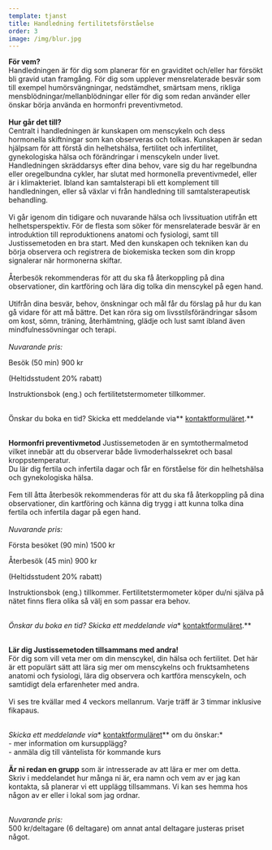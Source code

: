 ```yaml
---
template: tjanst
title: Handledning fertilitetsförståelse
order: 3
image: /img/blur.jpg
---
```

**För vem?**<br/>Handledningen är för dig som planerar för en graviditet och/eller har försökt bli gravid utan framgång. För dig som upplever mensrelaterade besvär som till exempel humörsvängningar, nedstämdhet, smärtsam mens, rikliga mensblödningar/mellanblödningar eller för dig som redan använder eller önskar börja använda en hormonfri preventivmetod.<br/>\
**Hur går det till?**<br/>Centralt i handledningen är kunskapen om menscykeln och dess hormonella skiftningar som kan observeras och tolkas. Kunskapen är sedan hjälpsam för att förstå din helhetshälsa, fertilitet och infertilitet, gynekologiska hälsa och förändringar i menscykeln under livet. Handledningen skräddarsys efter dina behov, vare sig du har regelbundna eller oregelbundna cykler, har slutat med hormonella preventivmedel, eller är i klimakteriet. Ibland kan samtalsterapi bli ett komplement till handledningen, eller så växlar vi från handledning till samtalsterapeutisk behandling.<br/><br/>Vi går igenom din tidigare och nuvarande hälsa och livssituation utifrån ett helhetsperspektiv. För de flesta som söker för mensrelaterade besvär är en introduktion till reproduktionens anatomi och fysiologi, samt till Justissemetoden en bra start. Med den kunskapen och tekniken kan du börja observera och registrera de biokemiska tecken som din kropp signalerar när hormonerna skiftar.<br/><br/>Återbesök rekommenderas för att du ska få återkoppling på dina observationer, din kartföring och lära dig tolka din menscykel på egen hand. <br/><br/>Utifrån dina besvär, behov, önskningar och mål får du förslag på hur du kan gå vidare för att må bättre. Det kan röra sig om livsstilsförändringar såsom om kost, sömn, träning, återhämtning, glädje och lust samt ibland även mindfulnessövningar och terapi.<br/>\
*Nuvarande pris:*

Besök (50 min) 900 kr

(Heltidsstudent 20% rabatt)

Instruktionsbok (eng.) och fertilitetstermometer tillkommer.

<br/>Önskar du boka en tid? Skicka ett meddelande via** [kontaktformuläret](https://dinrytm.se/kontakt).**<br/><br/>

**Hormonfri preventivmetod** Justissemetoden är en symtothermalmetod vilket innebär att du observerar både livmoderhalssekret och basal kroppstemperatur.<br/>Du lär dig fertila och infertila dagar och får en förståelse för din helhetshälsa och gynekologiska hälsa.<br/><br/>Fem till åtta återbesök rekommenderas för att du ska få återkoppling på dina observationer, din kartföring och känna dig trygg i att kunna tolka dina fertila och infertila dagar på egen hand.<br/>\
*Nuvarande pris:*

Första besöket (90 min) 1500 kr

Återbesök (45 min) 900 kr

(Heltidsstudent 20% rabatt)

Instruktionsbok (eng.) tillkommer. Fertilitetstermometer köper du/ni själva på nätet finns flera olika så välj en som passar era behov.

<br/>*Önskar du boka en tid? Skicka ett meddelande via** [kontaktformuläret](https://dinrytm.se/kontakt).**<br/><br/>

**Lär dig Justissemetoden tillsammans med andra!**<br/>För dig som vill veta mer om din menscykel, din hälsa och fertilitet. Det här är ett populärt sätt att lära sig mer om menscykelns och fruktsamhetens anatomi och fysiologi, lära dig observera och kartföra menscykeln, och samtidigt dela erfarenheter med andra.<br/><br/>Vi ses tre kvällar med 4 veckors mellanrum. Varje träff är 3 timmar inklusive fikapaus.<br/><br/>

*Skicka ett meddelande via** [kontaktformuläret](https://dinrytm.se/kontakt)** om du önskar:*<br/> - mer information om kursupplägg?<br/>- anmäla dig till väntelista för kommande kurs <br/><br/>**Är ni redan en grupp** som är intresserade av att lära er mer om detta.<br/>Skriv i meddelandet hur många ni är, era namn och vem av er jag kan kontakta, så planerar vi ett upplägg tillsammans. Vi kan ses hemma hos någon av er eller i lokal som jag ordnar.<br/><br/>

*Nuvarande pris:*<br/>500 kr/deltagare (6 deltagare) om annat antal deltagare justeras priset något.
